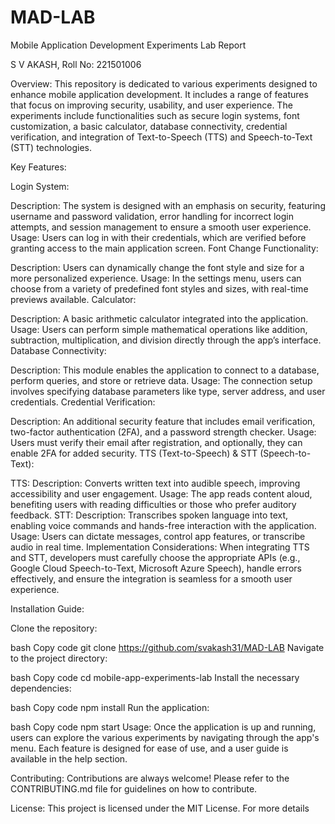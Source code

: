 # MAD-LAB
Mobile Application Development Experiments Lab Report

S V AKASH, Roll No: 221501006

Overview: This repository is dedicated to various experiments designed to enhance mobile application development. It includes a range of features that focus on improving security, usability, and user experience. The experiments include functionalities such as secure login systems, font customization, a basic calculator, database connectivity, credential verification, and integration of Text-to-Speech (TTS) and Speech-to-Text (STT) technologies.

Key Features:

Login System:

Description: The system is designed with an emphasis on security, featuring username and password validation, error handling for incorrect login attempts, and session management to ensure a smooth user experience.
Usage: Users can log in with their credentials, which are verified before granting access to the main application screen.
Font Change Functionality:

Description: Users can dynamically change the font style and size for a more personalized experience.
Usage: In the settings menu, users can choose from a variety of predefined font styles and sizes, with real-time previews available.
Calculator:

Description: A basic arithmetic calculator integrated into the application.
Usage: Users can perform simple mathematical operations like addition, subtraction, multiplication, and division directly through the app’s interface.
Database Connectivity:

Description: This module enables the application to connect to a database, perform queries, and store or retrieve data.
Usage: The connection setup involves specifying database parameters like type, server address, and user credentials.
Credential Verification:

Description: An additional security feature that includes email verification, two-factor authentication (2FA), and a password strength checker.
Usage: Users must verify their email after registration, and optionally, they can enable 2FA for added security.
TTS (Text-to-Speech) & STT (Speech-to-Text):

TTS:
Description: Converts written text into audible speech, improving accessibility and user engagement.
Usage: The app reads content aloud, benefiting users with reading difficulties or those who prefer auditory feedback.
STT:
Description: Transcribes spoken language into text, enabling voice commands and hands-free interaction with the application.
Usage: Users can dictate messages, control app features, or transcribe audio in real time.
Implementation Considerations: When integrating TTS and STT, developers must carefully choose the appropriate APIs (e.g., Google Cloud Speech-to-Text, Microsoft Azure Speech), handle errors effectively, and ensure the integration is seamless for a smooth user experience.

Installation Guide:

Clone the repository:

bash
Copy code
git clone https://github.com/svakash31/MAD-LAB
Navigate to the project directory:

bash
Copy code
cd mobile-app-experiments-lab
Install the necessary dependencies:

bash
Copy code
npm install
Run the application:

bash
Copy code
npm start
Usage: Once the application is up and running, users can explore the various experiments by navigating through the app's menu. Each feature is designed for ease of use, and a user guide is available in the help section.

Contributing: Contributions are always welcome! Please refer to the CONTRIBUTING.md file for guidelines on how to contribute.

License: This project is licensed under the MIT License. For more details
